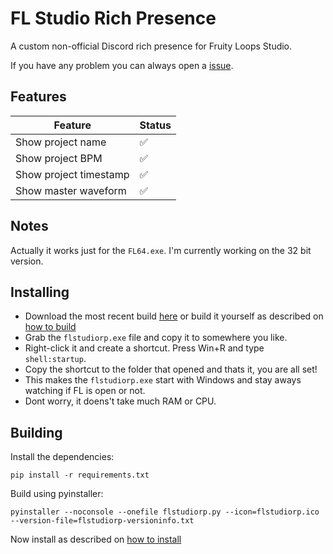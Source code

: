 # FL Studio Rich Presence
A custom non-official Discord rich presence for Fruity Loops Studio.

If you have any problem you can always open a [issue](https://github.com/brokeboienige/flstudiorp/issues/new).

## Features
| Feature | Status |
| ------------- | ------------- |
| Show project name | ✅  |
| Show project BPM | ✅  |
| Show project timestamp | ✅  |
| Show master waveform | ✅  |

## Notes
Actually it works just for the `FL64.exe`. I'm currently working on the 32 bit version.
## Installing
- Download the most recent build [here](https://github.com/brokeboienige/flstudiorp/releases/latest) or build it yourself as described on [how to build](#building)
- Grab the `flstudiorp.exe` file and copy it to somewhere you like.
- Right-click it and create a shortcut. Press Win+R and type `shell:startup`.
- Copy the shortcut to the folder that opened and thats it, you are all set!
- This makes the `flstudiorp.exe` start with Windows and stay aways watching if FL is open or not.
- Dont worry, it doens't take much RAM or CPU.
## Building
Install the dependencies:
```
pip install -r requirements.txt
```

Build using pyinstaller:
```
pyinstaller --noconsole --onefile flstudiorp.py --icon=flstudiorp.ico --version-file=flstudiorp-versioninfo.txt
```

Now install as described on [how to install](#installing)
